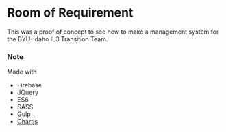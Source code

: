 # Room of Requirement

This was a proof of concept to see how to make a management system for the BYU-Idaho IL3 Transition Team. 

### Note

Made with

* Firebase
* JQuery
* ES6
* SASS
* Gulp
* [Chartjs](https://github.com/chartjs/Chart.js)

